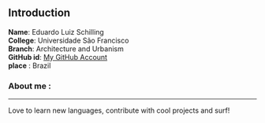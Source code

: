 ## Introduction
 **Name**: Eduardo Luiz Schilling
 <br>
 **College**: Universidade São Francisco
 <br>
 **Branch**: Architecture and Urbanism
 <br>
 **GitHub id**: [My GitHub Account](https://github.com/elschilling)
 <br>
 **place** : Brazil
 ### About me :
 ---
Love to learn new languages, contribute with cool projects and surf!
 
